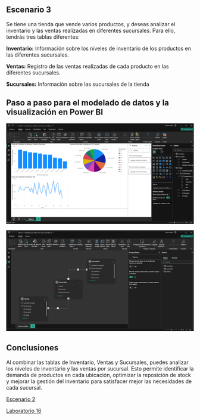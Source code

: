 ## Escenario 3

Se tiene una tienda que vende varios productos, y deseas analizar el inventario y las ventas realizadas en diferentes sucursales. Para ello, tendrás tres tablas diferentes:

**Inventario:** Información sobre los niveles de inventario de los productos en las diferentes sucursales.

**Ventas:** Registro de las ventas realizadas de cada producto en las diferentes sucursales.

**Sucursales:** Información sobre las sucursales de la tienda

## Paso a paso para el modelado de datos y la visualización en Power BI

![Captura de pantalla del escenario 3 en Power BI](lab16_3-1.png)

![Captura de pantalla del escenario 3 en Power BI](lab16_3-2.png)

## Conclusiones

Al combinar las tablas de Inventario, Ventas y Sucursales, puedes analizar los niveles de inventario y las ventas por sucursal. Esto permite identificar la demanda de productos en cada ubicación, optimizar la reposición de stock y mejorar la gestión del inventario para satisfacer mejor las necesidades de cada sucursal.

[Escenario 2](../lab16_2)

[Laboratorio 16](../../lab16)

